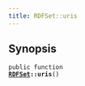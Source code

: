 ```yaml
---
title: RDFSet::uris
---
```


## Synopsis

<code>public function <b><a href="RDFSet">RDFSet</a>::uris</b>()</code>

